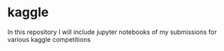 # kaggle
In this repository I will include jupyter notebooks of my submissions for various kaggle competitions
